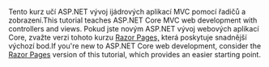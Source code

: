 <span data-ttu-id="fa188-101">Tento kurz učí ASP.NET vývoj ijádrových aplikací MVC pomocí řadičů a zobrazení.</span><span class="sxs-lookup"><span data-stu-id="fa188-101">This tutorial teaches ASP.NET Core MVC web development with controllers and views.</span></span> <span data-ttu-id="fa188-102">Pokud jste novým ASP.NET vývoj webových aplikací Core, zvažte verzi tohoto kurzu [Razor Pages,](xref:tutorials/razor-pages/razor-pages-start) která poskytuje snadnější výchozí bod.</span><span class="sxs-lookup"><span data-stu-id="fa188-102">If you're new to ASP.NET Core web development, consider the [Razor Pages](xref:tutorials/razor-pages/razor-pages-start) version of this tutorial, which provides an easier starting point.</span></span>
